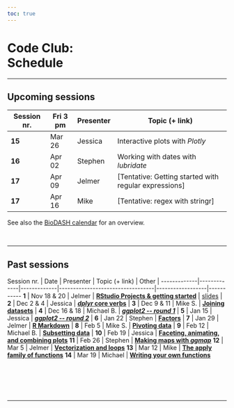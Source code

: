 ```yaml
---
toc: true
---
```



# Code Club: <br/> Schedule

----

## Upcoming sessions

Session nr.  | Fri 3 pm   | Presenter    | Topic (+ link)  |
-------------|------------|--------------|------------------|
**15**       | Mar 26     | Jessica      | Interactive plots with *Plotly*
**16**       | Apr 02     | Stephen      | Working with dates with *lubridate*
**17**       | Apr 09     | Jelmer       | [Tentative: Getting started with regular expressions]
**17**       | Apr 16     | Mike         | [Tentative: regex with stringr]

See also the [BioDASH calendar](/events/#calendar) for an overview.

<br>

----

## Past sessions

Session nr.  | Date        | Presenter   | Topic (+ link)                   | Other            |
-------------|-------------|-------------|----------------------------------|------------------|-----------
**1**        | Nov 18 & 20 | Jelmer      | **[RStudio Projects & getting started](/codeclub/01_backyard-birds/)** | [slides](/slides/CC01/) |
**2**        | Dec 2 & 4   | Jessica     | **[*dplyr* core verbs](/codeclub/02_dplyr-core-verbs)**    |
**3**        | Dec 9 & 11  | Mike S.     | **[Joining datasets](/codeclub/s03_joining-datasets)**     |
**4**        | Dec 16 & 18 | Michael B.  | **[_ggplot2 -- round 1_](/codeclub/04_ggplot2)**           |
**5**        | Jan 15      | Jessica     | **[_ggplot2 -- round 2_](/codeclub/05_ggplot-round-2)**    |
**6**        | Jan 22      | Stephen     | **[Factors](/codeclub/06_factors)**                      |
**7**        | Jan 29      | Jelmer      | **[R Markdown](/codeclub/07_markdown/)**                    |
**8**        | Feb 5       | Mike S.     | **[Pivoting data](/codeclub/08_pivoting/)**                | 
**9**        | Feb 12      | Michael B.  | **[Subsetting data](/codeclub/09_subsetting/)**            |
**10**       | Feb 19    | Jessica      | **[Faceting, animating, and combining plots](/codeclub/10_faceting-animating/)**
**11**       | Feb 26    | Stephen      | **[Making maps with *ggmap*](/codeclub/11_gglot-maps/)**
**12**       | Mar 5     | Jelmer       | **[Vectorization and loops](/codeclub/12_loops/)**
**13**       | Mar 12    | Mike      | **[The apply family of functions](/codeclub/13_apply)**
**14**       | Mar 19    | Michael         | **[Writing your own functions](/codeclub/14_functions/)**

<br/> <br/> <br/> <br/>

----
